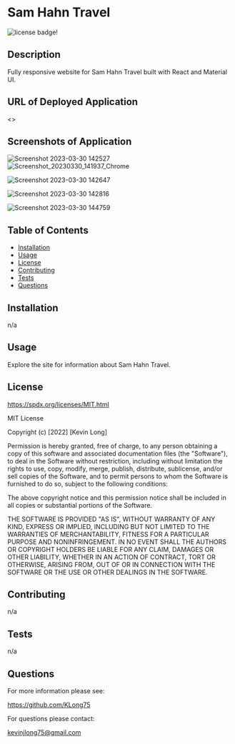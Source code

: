 # Sam Hahn Travel

![license badge!](https://img.shields.io/badge/license-MIT-blue)

## Description

Fully responsive website for Sam Hahn Travel built with React and Material UI.

## URL of Deployed Application

<>

## Screenshots of Application

![Screenshot 2023-03-30 142527](https://user-images.githubusercontent.com/98487770/228949105-f5c6d51f-f40e-413d-8a2a-5086a054d930.png)
![Screenshot_20230330_141937_Chrome](https://user-images.githubusercontent.com/98487770/228949134-2037d933-d710-4590-a5db-c2f72d3ee2ea.jpg)

![Screenshot 2023-03-30 142647](https://user-images.githubusercontent.com/98487770/228947900-45f457be-d682-4145-94ea-5b1e4eb7ca26.png)

![Screenshot 2023-03-30 142816](https://user-images.githubusercontent.com/98487770/228947920-33250e4f-fef5-45f5-a270-07450e5e7a06.png)

![Screenshot 2023-03-30 144759](https://user-images.githubusercontent.com/98487770/228948138-8b56e4e1-42b4-45a5-b0da-91c41f7f32b3.png)





## Table of Contents

- [Installation](#installation)
- [Usage](#usage)
- [License](#license)
- [Contributing](#contributing)
- [Tests](#tests)
- [Questions](#questions)

## Installation

n/a

## Usage

Explore the site for information about Sam Hahn Travel.

## License

<https://spdx.org/licenses/MIT.html>

MIT License

Copyright (c) [2022] [Kevin Long]

Permission is hereby granted, free of charge, to any person obtaining a copy
of this software and associated documentation files (the "Software"), to deal
in the Software without restriction, including without limitation the rights
to use, copy, modify, merge, publish, distribute, sublicense, and/or sell
copies of the Software, and to permit persons to whom the Software is
furnished to do so, subject to the following conditions:

The above copyright notice and this permission notice shall be included in all
copies or substantial portions of the Software.

THE SOFTWARE IS PROVIDED "AS IS", WITHOUT WARRANTY OF ANY KIND, EXPRESS OR
IMPLIED, INCLUDING BUT NOT LIMITED TO THE WARRANTIES OF MERCHANTABILITY,
FITNESS FOR A PARTICULAR PURPOSE AND NONINFRINGEMENT. IN NO EVENT SHALL THE
AUTHORS OR COPYRIGHT HOLDERS BE LIABLE FOR ANY CLAIM, DAMAGES OR OTHER
LIABILITY, WHETHER IN AN ACTION OF CONTRACT, TORT OR OTHERWISE, ARISING FROM,
OUT OF OR IN CONNECTION WITH THE SOFTWARE OR THE USE OR OTHER DEALINGS IN THE
SOFTWARE.

## Contributing

n/a

## Tests

n/a

## Questions

For more information please see:

<https://github.com/KLong75>

For questions please contact:

[kevinjlong75@gmail.com](mailto:kevinjlong75@gmail.com)
